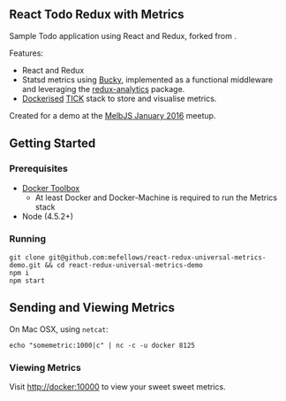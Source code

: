 ##  React Todo Redux with Metrics


Sample Todo application using React and Redux, forked from []().

Features:

* React and Redux
* Statsd metrics using [Bucky](http://github.hubspot.com/bucky/), implemented as a functional middleware and leveraging the [redux-analytics](https://github.com/markdalgleish/redux-analytics) package.
* [Dockerised](https://github.com/mefellows/docker-tick) [TICK](http://influxdata.com) stack to store and visualise metrics.

Created for a demo at the [MelbJS January 2016](lanyrd.com/2016/melbjs-january/sdxfpc/) meetup.

## Getting Started

### Prerequisites

* [Docker Toolbox](https://www.docker.com/docker-toolbox)
  * At least Docker and Docker-Machine is required to run the Metrics stack
* Node (4.5.2+)

### Running

```
git clone git@github.com:mefellows/react-redux-universal-metrics-demo.git && cd react-redux-universal-metrics-demo
npm i
npm start
```

## Sending and Viewing Metrics

On Mac OSX, using `netcat`:

```
echo "somemetric:1000|c" | nc -c -u docker 8125
```

### Viewing Metrics

Visit [http://docker:10000](http://docker:10000) to view your sweet sweet metrics.
